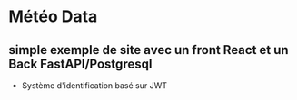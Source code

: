 # Météo Data

## simple exemple de site avec un front React et un Back FastAPI/Postgresql

- Système d'identification basé sur JWT
